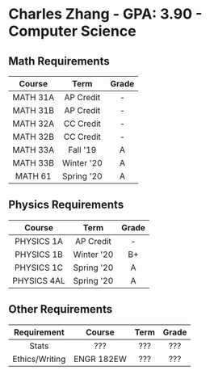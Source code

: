 # Charles Zhang - GPA: 3.90 - Computer Science

## Math Requirements
| Course | Term | Grade | 
|:---:|:---:|:---:|
| MATH 31A | AP Credit | - |
| MATH 31B | AP Credit | - |
| MATH 32A | CC Credit | - |
| MATH 32B | CC Credit | - |
| MATH 33A | Fall '19 | A |
| MATH 33B | Winter '20 | A |
| MATH 61 | Spring '20 | A |

## Physics Requirements
| Course | Term | Grade | 
|:---:|:---:|:---:|
| PHYSICS 1A | AP Credit | - |
| PHYSICS 1B | Winter '20 | B+ |
| PHYSICS 1C | Spring '20 | A |
| PHYSICS 4AL | Spring '20 | A |

## Other Requirements
| Requirement | Course | Term | Grade | 
|:---:|:---:|:---:|:---:|
| Stats | ??? | ??? | ??? |
| Ethics/Writing | ENGR 182EW | ??? | ??? |

